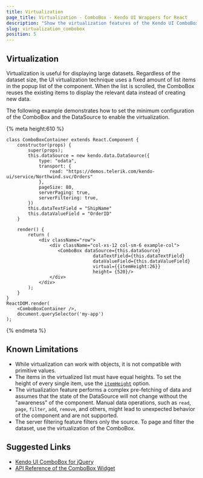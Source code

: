 ```yaml
---
title: Virtualization
page_title: Virtualization - ComboBox - Kendo UI Wrappers for React
description: "Show the virtualization features of the Kendo UI ComboBox wrapper for React which allow you to work with large datasets."
slug: virtualization_combobox
position: 5
---
```


## Virtualization

Virtualization is useful for displaying large datasets. Regardless of the dataset size, the UI virtualization technique uses a fixed amount of list items in the popup list of the component. When the list is scrolled, the ComboBox reuses the existing items to display the relevant data instead of creating new data.

The following example demonstrates how to set the minimum configuration of the ComboBox and the DataSource to enable the virtualization.

{% meta height:610 %}
```jsx-preview
class ComboBoxContainer extends React.Component {
    constructor(props) {
        super(props);
        this.dataSource = new kendo.data.DataSource({
            type: "odata",
            transport: {
                read: "https://demos.telerik.com/kendo-ui/service/Northwind.svc/Orders"
            },
            pageSize: 80,
            serverPaging: true,
            serverFiltering: true,
        })
        this.dataTextField = "ShipName"
        this.dataValueField = "OrderID"
    }

    render() {
        return (
            <div className="row">
                <div className="col-xs-12 col-sm-6 example-col">
                   <ComboBox dataSource={this.dataSource}
                                dataTextField={this.dataTextField}
                                dataValueField={this.dataValueField}
                                virtual={{itemHeight:26}}
                                height= {520}/>
                </div>
            </div>
        );
    }
}
ReactDOM.render(
    <ComboBoxContainer />,
    document.querySelector('my-app')
);
```
{% endmeta %}

## Known Limitations

- While virtualization can work with objects, it is not compatible with primitive values.
- The items in the virtualized list must have equal heights. To set the height of every single item, use the [`itemHeight`](http://docs.telerik.com/kendo-ui/api/javascript/ui/combobox#configuration-virtual.itemHeight) option.
- The virtualization feature performs a complex pre-fetching of data and assumes that the state of the DataSource will not change without the "awareness" of the component. Manual data operations, such as `read`, `page`, `filter`, `add`, `remove`, and others, might lead to unexpected behavior of the component and are not supported.
- The server filtering feature filters only the source. To page and filter the dataset, use the virtualization of the ComboBox.

## Suggested Links

* [Kendo UI ComboBox for jQuery](https://docs.telerik.com/kendo-ui/controls/editors/combobox/overview)
* [API Reference of the ComboBox Widget](https://docs.telerik.com/kendo-ui/api/javascript/ui/combobox)
